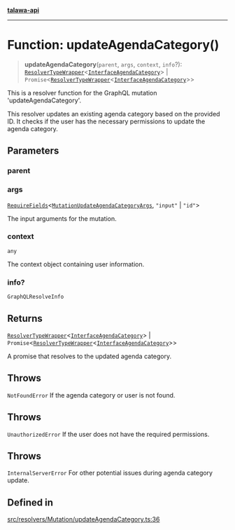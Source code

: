 [**talawa-api**](../../../../README.md)

***

# Function: updateAgendaCategory()

> **updateAgendaCategory**(`parent`, `args`, `context`, `info`?): [`ResolverTypeWrapper`](../../../../types/generatedGraphQLTypes/type-aliases/ResolverTypeWrapper.md)\<[`InterfaceAgendaCategory`](../../../../models/AgendaCategory/interfaces/InterfaceAgendaCategory.md)\> \| `Promise`\<[`ResolverTypeWrapper`](../../../../types/generatedGraphQLTypes/type-aliases/ResolverTypeWrapper.md)\<[`InterfaceAgendaCategory`](../../../../models/AgendaCategory/interfaces/InterfaceAgendaCategory.md)\>\>

This is a resolver function for the GraphQL mutation 'updateAgendaCategory'.

This resolver updates an existing agenda category based on the provided ID.
It checks if the user has the necessary permissions to update the agenda category.

## Parameters

### parent

### args

[`RequireFields`](../../../../types/generatedGraphQLTypes/type-aliases/RequireFields.md)\<[`MutationUpdateAgendaCategoryArgs`](../../../../types/generatedGraphQLTypes/type-aliases/MutationUpdateAgendaCategoryArgs.md), `"input"` \| `"id"`\>

The input arguments for the mutation.

### context

`any`

The context object containing user information.

### info?

`GraphQLResolveInfo`

## Returns

[`ResolverTypeWrapper`](../../../../types/generatedGraphQLTypes/type-aliases/ResolverTypeWrapper.md)\<[`InterfaceAgendaCategory`](../../../../models/AgendaCategory/interfaces/InterfaceAgendaCategory.md)\> \| `Promise`\<[`ResolverTypeWrapper`](../../../../types/generatedGraphQLTypes/type-aliases/ResolverTypeWrapper.md)\<[`InterfaceAgendaCategory`](../../../../models/AgendaCategory/interfaces/InterfaceAgendaCategory.md)\>\>

A promise that resolves to the updated agenda category.

## Throws

`NotFoundError` If the agenda category or user is not found.

## Throws

`UnauthorizedError` If the user does not have the required permissions.

## Throws

`InternalServerError` For other potential issues during agenda category update.

## Defined in

[src/resolvers/Mutation/updateAgendaCategory.ts:36](https://github.com/Suyash878/talawa-api/blob/e4413cec641a837926071678fed3c7f67234e31e/src/resolvers/Mutation/updateAgendaCategory.ts#L36)
